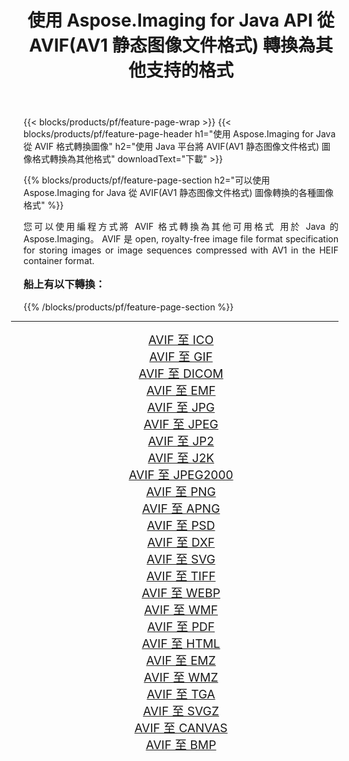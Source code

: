 ﻿---
title: 使用 Aspose.Imaging for Java API 從 AVIF(AV1 静态图像文件格式) 轉換為其他支持的格式 
weight: 3920
url: /zh-hant/java/conversion/from/avif/ 
lang: zh-hant
langdirlevel: 2
locales: zh-hans,ja,it,ru,de,es,fr,nl,id,lt,pl,pt,vi,tr,ko,zh-hant,ar,hi,th,sv,cs,uk,he
description: Aspose.Imaging 可以使用 Java 平台輕鬆地將 AVIF(AV1 静态图像文件格式) 轉換為其他格式
---

{{< blocks/products/pf/feature-page-wrap >}}
{{< blocks/products/pf/feature-page-header h1="使用 Aspose.Imaging for Java 從 AVIF 格式轉換圖像" h2="使用 Java 平台將 AVIF(AV1 静态图像文件格式) 圖像格式轉換為其他格式" downloadText="下載" >}}


{{% blocks/products/pf/feature-page-section  h2="可以使用 Aspose.Imaging for Java 從 AVIF(AV1 静态图像文件格式) 圖像轉換的各種圖像格式" %}}
<p align=justify>您可以使用編程方式將 AVIF 格式轉換為其他可用格式
用於 Java 的 Aspose.Imaging。 AVIF 是 open, royalty-free image file format specification for storing images or image sequences compressed with AV1 in the HEIF container format.</p>
<h3 style="margin-top:16px;">
船上有以下轉換：
</h3>
{{% /blocks/products/pf/feature-page-section %}}
<div class="container-fluid productfamilypage bg-gray">
    <div class="convertypes bg-gray agp-content section">
        <div class="container">
		<hr style="margin-left:-20px;"/>
		<div class="row other-converters" style="gap: 10px;font-size: 19px;text-align:center;">
		    <div class='col-md-3 other-converter remove-lp remove-rp'><a href="/imaging/zh-hant/java/conversion/avif-to-ico/" style="padding:15px;">AVIF 至 ICO</a></div><div class='col-md-3 other-converter remove-lp remove-rp'><a href="/imaging/zh-hant/java/conversion/avif-to-gif/" style="padding:15px;">AVIF 至 GIF</a></div><div class='col-md-3 other-converter remove-lp remove-rp'><a href="/imaging/zh-hant/java/conversion/avif-to-dicom/" style="padding:15px;">AVIF 至 DICOM</a></div><div class='col-md-3 other-converter remove-lp remove-rp'><a href="/imaging/zh-hant/java/conversion/avif-to-emf/" style="padding:15px;">AVIF 至 EMF</a></div><div class='col-md-3 other-converter remove-lp remove-rp'><a href="/imaging/zh-hant/java/conversion/avif-to-jpg/" style="padding:15px;">AVIF 至 JPG</a></div><div class='col-md-3 other-converter remove-lp remove-rp'><a href="/imaging/zh-hant/java/conversion/avif-to-jpeg/" style="padding:15px;">AVIF 至 JPEG</a></div><div class='col-md-3 other-converter remove-lp remove-rp'><a href="/imaging/zh-hant/java/conversion/avif-to-jp2/" style="padding:15px;">AVIF 至 JP2</a></div><div class='col-md-3 other-converter remove-lp remove-rp'><a href="/imaging/zh-hant/java/conversion/avif-to-j2k/" style="padding:15px;">AVIF 至 J2K</a></div><div class='col-md-3 other-converter remove-lp remove-rp'><a href="/imaging/zh-hant/java/conversion/avif-to-jpeg2000/" style="padding:15px;">AVIF 至 JPEG2000</a></div><div class='col-md-3 other-converter remove-lp remove-rp'><a href="/imaging/zh-hant/java/conversion/avif-to-png/" style="padding:15px;">AVIF 至 PNG</a></div><div class='col-md-3 other-converter remove-lp remove-rp'><a href="/imaging/zh-hant/java/conversion/avif-to-apng/" style="padding:15px;">AVIF 至 APNG</a></div><div class='col-md-3 other-converter remove-lp remove-rp'><a href="/imaging/zh-hant/java/conversion/avif-to-psd/" style="padding:15px;">AVIF 至 PSD</a></div><div class='col-md-3 other-converter remove-lp remove-rp'><a href="/imaging/zh-hant/java/conversion/avif-to-dxf/" style="padding:15px;">AVIF 至 DXF</a></div><div class='col-md-3 other-converter remove-lp remove-rp'><a href="/imaging/zh-hant/java/conversion/avif-to-svg/" style="padding:15px;">AVIF 至 SVG</a></div><div class='col-md-3 other-converter remove-lp remove-rp'><a href="/imaging/zh-hant/java/conversion/avif-to-tiff/" style="padding:15px;">AVIF 至 TIFF</a></div><div class='col-md-3 other-converter remove-lp remove-rp'><a href="/imaging/zh-hant/java/conversion/avif-to-webp/" style="padding:15px;">AVIF 至 WEBP</a></div><div class='col-md-3 other-converter remove-lp remove-rp'><a href="/imaging/zh-hant/java/conversion/avif-to-wmf/" style="padding:15px;">AVIF 至 WMF</a></div><div class='col-md-3 other-converter remove-lp remove-rp'><a href="/imaging/zh-hant/java/conversion/avif-to-pdf/" style="padding:15px;">AVIF 至 PDF</a></div><div class='col-md-3 other-converter remove-lp remove-rp'><a href="/imaging/zh-hant/java/conversion/avif-to-html/" style="padding:15px;">AVIF 至 HTML</a></div><div class='col-md-3 other-converter remove-lp remove-rp'><a href="/imaging/zh-hant/java/conversion/avif-to-emz/" style="padding:15px;">AVIF 至 EMZ</a></div><div class='col-md-3 other-converter remove-lp remove-rp'><a href="/imaging/zh-hant/java/conversion/avif-to-wmz/" style="padding:15px;">AVIF 至 WMZ</a></div><div class='col-md-3 other-converter remove-lp remove-rp'><a href="/imaging/zh-hant/java/conversion/avif-to-tga/" style="padding:15px;">AVIF 至 TGA</a></div><div class='col-md-3 other-converter remove-lp remove-rp'><a href="/imaging/zh-hant/java/conversion/avif-to-svgz/" style="padding:15px;">AVIF 至 SVGZ</a></div><div class='col-md-3 other-converter remove-lp remove-rp'><a href="/imaging/zh-hant/java/conversion/avif-to-canvas/" style="padding:15px;">AVIF 至 CANVAS</a></div><div class='col-md-3 other-converter remove-lp remove-rp'><a href="/imaging/zh-hant/java/conversion/avif-to-bmp/" style="padding:15px;">AVIF 至 BMP</a></div>
                </div>
        </div>
    </div>
</div>
<br/>

